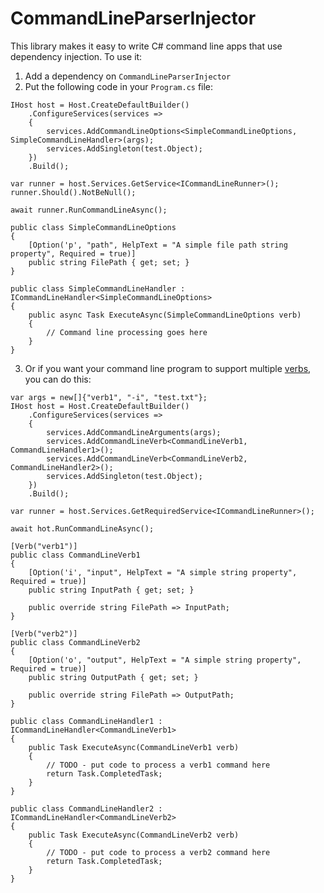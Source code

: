 # CommandLineParserInjector

This library makes it easy to write C# command line apps that use dependency injection. To use it:

1. Add a dependency on `CommandLineParserInjector`
2. Put the following code in your `Program.cs` file:

```
IHost host = Host.CreateDefaultBuilder()
    .ConfigureServices(services =>
    {
        services.AddCommandLineOptions<SimpleCommandLineOptions, SimpleCommandLineHandler>(args);
        services.AddSingleton(test.Object);
    })
    .Build();

var runner = host.Services.GetService<ICommandLineRunner>();
runner.Should().NotBeNull();

await runner.RunCommandLineAsync();

public class SimpleCommandLineOptions
{
    [Option('p', "path", HelpText = "A simple file path string property", Required = true)]
    public string FilePath { get; set; }
}

public class SimpleCommandLineHandler : ICommandLineHandler<SimpleCommandLineOptions>
{
    public async Task ExecuteAsync(SimpleCommandLineOptions verb)
    {
        // Command line processing goes here
    }
}
```

3. Or if you want your command line program to support multiple [verbs](https://github.com/commandlineparser/commandline/wiki/Verbs), you can do this:

```
var args = new[]{"verb1", "-i", "test.txt"};
IHost host = Host.CreateDefaultBuilder()
    .ConfigureServices(services =>
    {
        services.AddCommandLineArguments(args);
        services.AddCommandLineVerb<CommandLineVerb1, CommandLineHandler1>();
        services.AddCommandLineVerb<CommandLineVerb2, CommandLineHandler2>();
        services.AddSingleton(test.Object);
    })
    .Build();

var runner = host.Services.GetRequiredService<ICommandLineRunner>();

await hot.RunCommandLineAsync();

[Verb("verb1")]
public class CommandLineVerb1
{
    [Option('i', "input", HelpText = "A simple string property", Required = true)]
    public string InputPath { get; set; }

    public override string FilePath => InputPath;
}

[Verb("verb2")]
public class CommandLineVerb2
{
    [Option('o', "output", HelpText = "A simple string property", Required = true)]
    public string OutputPath { get; set; }

    public override string FilePath => OutputPath;
}

public class CommandLineHandler1 : ICommandLineHandler<CommandLineVerb1>
{
    public Task ExecuteAsync(CommandLineVerb1 verb)
    {
        // TODO - put code to process a verb1 command here
        return Task.CompletedTask;
    }
}

public class CommandLineHandler2 : ICommandLineHandler<CommandLineVerb2>
{
    public Task ExecuteAsync(CommandLineVerb2 verb)
    {
        // TODO - put code to process a verb2 command here
        return Task.CompletedTask;
    }
}
```
